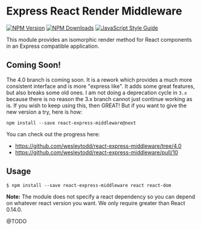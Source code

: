 # Express React Render Middleware

[![NPM Version](https://img.shields.io/npm/v/react-express-middleware.svg)](https://npmjs.org/package/react-express-middleware)
[![NPM Downloads](https://img.shields.io/npm/dm/react-express-middleware.svg)](https://npmjs.org/package/react-express-middleware)
[![JavaScript Style Guide](https://img.shields.io/badge/code%20style-standard-brightgreen.svg)](https://github.com/standard/standard)

This module provides an isomorphic render method for React components in an Express compatible application.

## Coming Soon!

The 4.0 branch is coming soon.  It is a rework which provides a much more consistent interface and is more "express like".  It adds some
great features, but also breaks some old ones.  I am not doing a deprecation cycle in `3.x` because there is no reason the 3.x branch cannot
just continue working as is.  If you wish to keep using this, then GREAT!  But if you want to give the new version a try, here is how:

```
npm install --save react-express-middleware@next
```

You can check out the progress here:

- https://github.com/wesleytodd/react-express-middleware/tree/4.0
- https://github.com/wesleytodd/react-express-middleware/pull/10

## Usage

```
$ npm install --save react-express-middleware react react-dom
```

**Note:** The module does not specify a react dependency so you can depend on whatever react version you want.  We only require greater than React 0.14.0.

@TODO
